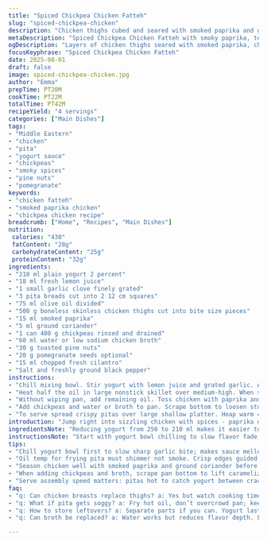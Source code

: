 ```yaml
---
title: "Spiced Chickpea Chicken Fatteh"
slug: "spiced-chickpea-chicken"
description: "Chicken thighs cubed and seared with smoked paprika and ground coriander. Crispy pita squares fried in olive oil till golden edges crackle. Creamy yogurt mixed with lemon and grated garlic. Chickpeas simmered briefly in broth then tossed with warm chicken. Finished with fresh chopped cilantro and pomegranate arils for bursts of tartness. A handful of toasted pine nuts added at the end for crunch. Simple, rustic, layers of textures and subtle Middle Eastern spices balanced by bright yogurt and herbs."
metaDescription: "Spiced Chickpea Chicken Fatteh with smoky paprika, tender chicken thighs, crispy fried pita, creamy garlicky yogurt, bright lemon, pine nuts and pomegranate bursts."
ogDescription: "Layers of chicken thighs seared with smoked paprika, chickpeas warmed in broth, crunchy fried pita, topped with tangy yogurt, pine nuts and pomegranate seeds."
focusKeyphrase: "Spiced Chickpea Chicken Fatteh"
date: 2025-08-01
draft: false
image: spiced-chickpea-chicken.jpg
author: "Emma"
prepTime: PT20M
cookTime: PT22M
totalTime: PT42M
recipeYield: "4 servings"
categories: ["Main Dishes"]
tags:
- "Middle Eastern"
- "chicken"
- "pita"
- "yogurt sauce"
- "chickpeas"
- "smoky spices"
- "pine nuts"
- "pomegranate"
keywords:
- "chicken fatteh"
- "smoked paprika chicken"
- "chickpea chicken recipe"
breadcrumb: ["Home", "Recipes", "Main Dishes"]
nutrition: 
 calories: "430"
 fatContent: "28g"
 carbohydrateContent: "25g"
 proteinContent: "32g"
ingredients:
- "210 ml plain yogurt 2 percent"
- "18 ml fresh lemon juice"
- "1 small garlic clove finely grated"
- "3 pita breads cut into 2 12 cm squares"
- "75 ml olive oil divided"
- "500 g boneless skinless chicken thighs cut into bite size pieces"
- "15 ml smoked paprika"
- "5 ml ground coriander"
- "1 can 400 g chickpeas rinsed and drained"
- "60 ml water or low sodium chicken broth"
- "30 g toasted pine nuts"
- "20 g pomegranate seeds optional"
- "15 ml chopped fresh cilantro"
- "Salt and freshly ground black pepper"
instructions:
- "Chill mixing bowl. Stir yogurt with lemon juice and grated garlic. Add pinch salt; cover and refrigerate. Rest develops flavors and mellows garlic bite."
- "Heat half the oil in large nonstick skillet over medium-high. When shimmering but not smoking, add pita squares. Fry stirring gently until edges bubble and toast golden, about 5 minutes. Salt and pepper immediately. Remove to paper towel lined plate. Pitas get dry fast so reserve in warm spot; they'll crisp on cooling."
- "Without wiping pan, add remaining oil. Toss chicken with paprika and coriander, season with salt pepper. Arrange pieces in single layer. Let sear untouched til golden underneath, about 6-7 mins depending on size. Flip and brown other side another 5 mins. Chicken should be cooked through still juicy. No peeking too often or browning suffers."
- "Add chickpeas and water or broth to pan. Scrape bottom to loosen stuck bits—flavor base. Cook gently 3 minutes til liquid absorbed and chickpeas hot. Taste and adjust seasoning. If mixture looks dry add a splash more liquid."
- "To serve spread crispy pitas over large shallow platter. Heap warm chicken and chickpeas on top. Spoon half the yogurt sauce over hot filling so it pools in pita cracks. Sprinkle chili, pine nuts, cilantro leaves and pomegranate seeds for pops of sweet and herbal fragrance. Serve rest of yogurt alongside with crunchy vegetables like cucumber or radishes for bite and contrast."
introduction: "Jump right into sizzling chicken with spices - paprika dark and smoky this time, coriander for nuttiness. The pita squares get the royal treatment—fried in hot oil till edges crisp and centers bubble. Not just dry: golden, fragile, with little pockets that catch yogurt later. Chickpeas, a canvas for savoriness, warmed in broth instead of plain water adds luxury. Yogurt thick and tart, garlic punched enough to bite but mellow. Garnishing it with pine nuts changed everything: crunch, rich nuttiness. Pomegranate seeds thrown in only if you have them—frozen works. A quick fresh leaf of cilantro calls it home. No fluff, just layers you chew through. Learned through lots of trial how the order matters. If chicken rushed or pitas soggy—failure. The time and heat balance a dance. Sensory guide more than timers here."
ingredientsNote: "Reducing yogurt from 250 to 210 ml makes it easier to control creaminess and layering. Lemon juice bumped slightly; acidity brightens the whole plate. Switched sweet paprika for smoked—another dimension. Ground coriander replaces cumin; it's less sharp but warm and subtle. Chickpeas drained well then lightly rinsed to remove excess starch and tin flavor. Sometimes swap chicken thighs for breasts but thighs hold better, more forgiving on cooking times and remain juicy. Pitas better fried than toasted; oil brings color and the irresistible snap. Using chicken broth instead of water added an umami whisper to pulses without overpowering. Pine nuts roasted separately; a fast way to toast without burning. Garlic grated very finely, almost pasty, so it infuses the yogurt without chunks. Salt carefully added early to yogurt and after cooking—avoid drying or blandness. Fresh herbs are flexible: cilantro, mint, or flat leaf parsley work, pick your mood."
instructionsNote: "Start with yogurt bowl chilling to slow flavor fade, makes garlic mellow and lemon shy. The pita stage is crucial; hot oil and patient stirring yields crunchy edges that crackle silently. Don't overcrowd pan or pitas steam. When cooking chicken, no stirring until you see that golden crust. Listen to the soft sizzle and watch juices settling; shift too soon and meat stays pale. Adding chickpeas and water last loosens fond—the caramelized stuck bits in the pan—which add depth. Liquid just enough to steam, not stew. Taste to adjust seasoning—chickpeas absorb salt fast. Serving: pitas spread hot to absorb sauce but not soggy. Yogurt on top partially melted by warmth; mix of temperatures is key. Pine nuts and pomegranate seeds scattered last minute; adding too early loses texture and freshness. Keep vegetables or crudités crisp and cold. Learned from burnt pita failures to outpace soggy breads; keep moving fast after frying."
tips:
- "Chill yogurt bowl first to slow sharp garlic bite; makes sauce mellow but keeps fresh lemon brightness. Grate garlic fine, almost pasty, so no chunks hit tongue but garlic flavor seeps through slowly. Salt carefully - too early dulls yogurt, too late bland. Balance acidity by adjusting lemon juice just before serving."
- "Oil temp for frying pita must shimmer not smoke. Crisp edges guided by soft sizzle, small bubbles forming before darkening. Flip regularly but gently, easy to burn. Drain pitas right away onto paper, then keep warm but uncovered to stay dry; cover traps steam. Repeat small batches; overcrowding pitas steams, ruins crunch."
- "Season chicken well with smoked paprika and ground coriander before searing. Patience key here - no stirring early on. Wait for golden crust to tell when to flip. Juices settling and faint sizzle, peek if needed but less often means better crust. Use thighs for juiciness, tougher cuts dry quickly."
- "When adding chickpeas and broth, scrape pan bottom to lift caramelized bits; they add depth. Cook gently, watch liquid absorb slowly, not dry instantly. If too dry, add small splash more broth just before removing from heat. Chickpeas soak salt fast; check seasoning after liquid absorbed."
- "Serve assembly speed matters: pitas hot to catch yogurt between cracks. Spoon yogurt over filling so it pools, this contrast key. Sprinkle pine nuts and pomegranate last minute, essential for crunch and bursts of tartness. If using frozen pomegranate, rinse to defrost fast without softening. Cilantro flexible, mint or parsley work too."
faq:
- "q: Can chicken breasts replace thighs? a: Yes but watch cooking time closely. Breasts dry fast, thighs forgiving. Flip often to keep moist. Adjust spices slightly for balance since chicken texture changes."
- "q: What if pita gets soggy? a: Fry hot oil, don’t overcrowd pan; keep moving pitas. Drain excess oil well. Let cool uncovered or in warm dry spot. Avoid wrapping warm pitas or steam traps moisture, kills crispiness."
- "q: How to store leftovers? a: Separate parts if you can. Yogurt last. Pitas best stored dry, reheat in oven or toaster. Chicken and chickpeas kept refrigerated. Assemble fresh for best texture next day."
- "q: Can broth be replaced? a: Water works but reduces flavor depth. Low sodium broth preferred for umami hint. Sometimes stock cubes dissolved in water ok. Adjust salt in recipe after tasting since broth salt varies."

---
```

